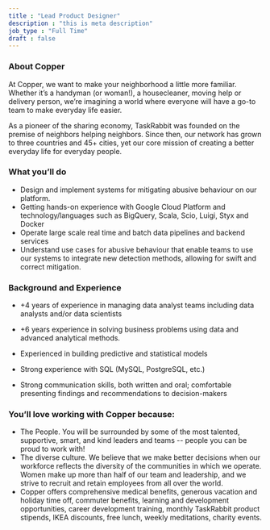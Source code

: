 ```yaml
---
title : "Lead Product Designer"
description : "this is meta description"
job_type : "Full Time"
draft : false
---
```


### About Copper
At Copper, we want to make your neighborhood a little more familiar. Whether it’s a handyman
(or woman!), a housecleaner, moving help or delivery person, we’re imagining a world where everyone will
have a go-to team to make everyday life easier.

As a pioneer of the sharing economy, TaskRabbit was founded on the premise of neighbors helping neighbors.
Since then, our network has grown to three countries and 45+ cities, yet our core mission of creating a
better everyday life for everyday people.

### What you’ll do
* Design and implement systems for mitigating abusive behaviour on our platform.
* Getting hands-on experience with Google Cloud Platform and technology/languages such as BigQuery, Scala,
Scio, Luigi, Styx and Docker
* Operate large scale real time and batch data pipelines and backend services
* Understand use cases for abusive behaviour that enable teams to use our systems to integrate new
detection methods, allowing for swift and correct mitigation.

### Background and Experience
* +4 years of experience in managing data analyst teams including data analysts and/or data scientists

* +6 years experience in solving business problems using data and advanced analytical methods.
* Experienced in building predictive and statistical models
* Strong experience with SQL (MySQL, PostgreSQL, etc.)
* Strong communication skills, both written and oral; comfortable presenting findings and recommendations
to decision-makers

### You’ll love working with Copper because:
* The People. You will be surrounded by some of the most talented, supportive, smart, and kind leaders and
teams -- people you can be proud to work with!
* The diverse culture. We believe that we make better decisions when our workforce reflects the diversity
of the communities in which we operate. Women make up more than half of our team and leadership, and we
strive to recruit and retain employees from all over the world.
* Copper offers comprehensive medical benefits, generous vacation and holiday time off, commuter benefits,
learning and development opportunities, career development training, monthly TaskRabbit product stipends,
IKEA discounts, free lunch, weekly meditations, charity events.